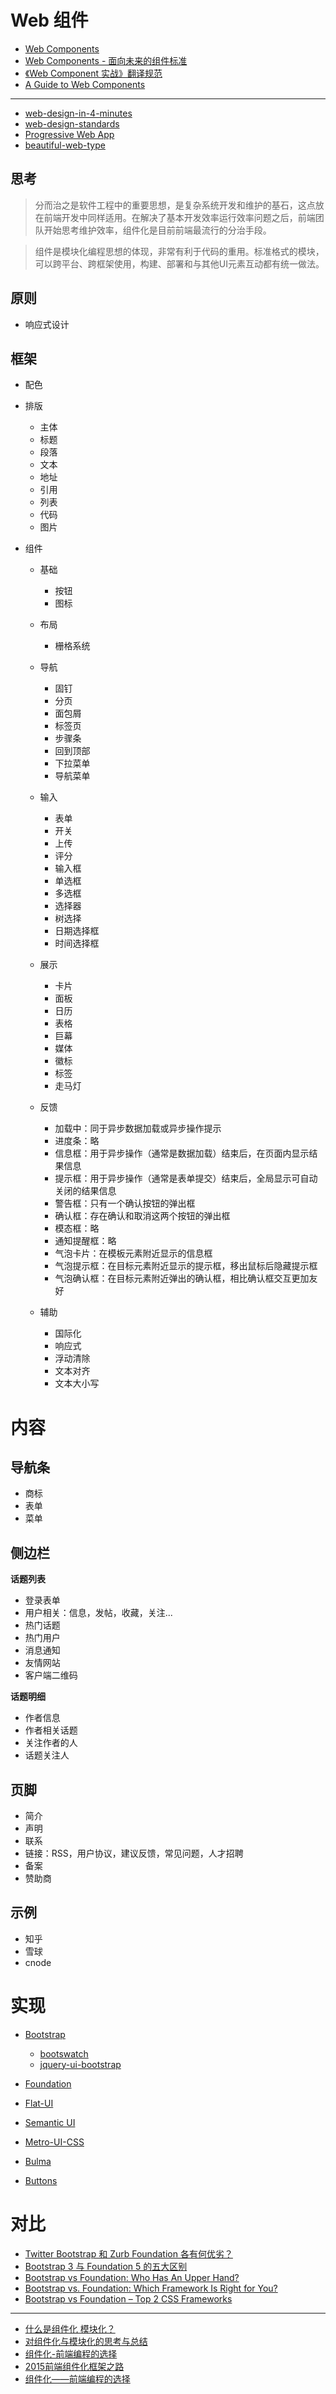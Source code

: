 Web 组件
========

- [Web Components](http://javascript.ruanyifeng.com/htmlapi/webcomponents.html)
- [Web Components - 面向未来的组件标准](http://fex.baidu.com/blog/2014/05/web-components-future-oriented/)
- [《Web Component 实战》翻译规范](https://zhuanlan.zhihu.com/p/20312275)
- [A Guide to Web Components](https://css-tricks.com/modular-future-web-components/)

---

- [web-design-in-4-minutes](https://github.com/jgthms/web-design-in-4-minutes)
- [web-design-standards](https://standards.usa.gov/)
- [Progressive Web App](https://developers.google.com/web/fundamentals/)
- [beautiful-web-type](http://hellohappy.org/beautiful-web-type/)

## 思考

> 分而治之是软件工程中的重要思想，是复杂系统开发和维护的基石，这点放在前端开发中同样适用。在解决了基本开发效率运行效率问题之后，前端团队开始思考维护效率，组件化是目前前端最流行的分治手段。

> 组件是模块化编程思想的体现，非常有利于代码的重用。标准格式的模块，可以跨平台、跨框架使用，构建、部署和与其他UI元素互动都有统一做法。

## 原则
- 响应式设计

## 框架
- 配色
- 排版

    - 主体
    - 标题
    - 段落
    - 文本
    - 地址
    - 引用
    - 列表
    - 代码
    - 图片

- 组件

    - 基础

        - 按钮
        - 图标

    - 布局

        - 栅格系统

    - 导航

        - 固钉
        - 分页
        - 面包屑
        - 标签页
        - 步骤条
        - 回到顶部
        - 下拉菜单
        - 导航菜单

    - 输入

        - 表单
        - 开关
        - 上传
        - 评分
        - 输入框
        - 单选框
        - 多选框
        - 选择器
        - 树选择
        - 日期选择框
        - 时间选择框

    - 展示

        - 卡片
        - 面板
        - 日历
        - 表格
        - 巨幕
        - 媒体
        - 徽标
        - 标签
        - 走马灯

    - 反馈

        - 加载中：同于异步数据加载或异步操作提示
        - 进度条：略
        - 信息框：用于异步操作（通常是数据加载）结束后，在页面内显示结果信息
        - 提示框：用于异步操作（通常是表单提交）结束后，全局显示可自动关闭的结果信息
        - 警告框：只有一个确认按钮的弹出框
        - 确认框：存在确认和取消这两个按钮的弹出框
        - 模态框：略
        - 通知提醒框：略
        - 气泡卡片：在模板元素附近显示的信息框
        - 气泡提示框：在目标元素附近显示的提示框，移出鼠标后隐藏提示框
        - 气泡确认框：在目标元素附近弹出的确认框，相比确认框交互更加友好

    - 辅助

        - 国际化
        - 响应式
        - 浮动清除
        - 文本对齐
        - 文本大小写

# 内容
## 导航条
- 商标
- 表单
- 菜单

## 侧边栏
**话题列表**

- 登录表单
- 用户相关：信息，发帖，收藏，关注...
- 热门话题
- 热门用户
- 消息通知
- 友情网站
- 客户端二维码

**话题明细**

- 作者信息
- 作者相关话题
- 关注作者的人
- 话题关注人

## 页脚
- 简介
- 声明
- 联系
- 链接：RSS，用户协议，建议反馈，常见问题，人才招聘
- 备案
- 赞助商

## 示例
- 知乎
- 雪球
- cnode

# 实现
- [Bootstrap](http://www.bootcss.com/)

    - [bootswatch](https://github.com/thomaspark/bootswatch)
    - [jquery-ui-bootstrap](https://github.com/jquery-ui-bootstrap/jquery-ui-bootstrap)

- [Foundation](https://foundation.zurb.com/)
- [Flat-UI](https://github.com/designmodo/Flat-UI)
- [Semantic UI](http://www.semantic-ui.cn/)
- [Metro-UI-CSS](https://github.com/olton/Metro-UI-CSS)
- [Bulma](https://bulma.io/)
- [Buttons](https://github.com/alexwolfe/Buttons)

# 对比
- [Twitter Bootstrap 和 Zurb Foundation 各有何优劣？](https://www.zhihu.com/question/21407797)
- [Bootstrap 3 与 Foundation 5 的五大区别](https://ruby-china.org/topics/17143)
- [Bootstrap vs Foundation: Who Has An Upper Hand?](https://blog.templatetoaster.com/bootstrap-vs-foundation/)
- [Bootstrap vs. Foundation: Which Framework Is Right for You?](https://www.upwork.com/hiring/development/bootstrap-vs-foundation-which-framework-is-right-for-you/)
- [Bootstrap vs Foundation – Top 2 CSS Frameworks](https://www.keycdn.com/blog/bootstrap-vs-foundation/)

---

- [什么是组件化 模块化？](https://www.zhihu.com/question/20282684)
- [对组件化与模块化的思考与总结](http://tutuge.me/2016/03/29/modular-and-component-summary/)
- [组件化-前端编程的选择](http://www.primeton.com/read.php?id=2294&his=1)
- [2015前端组件化框架之路](https://github.com/xufei/blog/issues/19)
- [组件化——前端编程的选择](http://geek.csdn.net/news/detail/129016)

